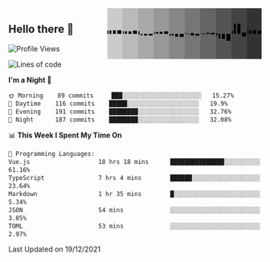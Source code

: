 <img width="307" align="right" src="https://raw.githubusercontent.com/SubZtep/SubZtep/master/assets/eq1.gif"/>

## Hello there 👋

<!--START_SECTION:waka-->
![Profile Views](http://img.shields.io/badge/Profile%20Views-0-blue)

![Lines of code](https://img.shields.io/badge/From%20Hello%20World%20I%27ve%20Written-833%20Thousand%20lines%20of%20code-blue)

**I'm a Night 🦉** 

```text
🌞 Morning    89 commits     ███░░░░░░░░░░░░░░░░░░░░░░   15.27% 
🌆 Daytime    116 commits    █████░░░░░░░░░░░░░░░░░░░░   19.9% 
🌃 Evening    191 commits    ████████░░░░░░░░░░░░░░░░░   32.76% 
🌙 Night      187 commits    ████████░░░░░░░░░░░░░░░░░   32.08%

```


📊 **This Week I Spent My Time On** 

```text
💬 Programming Languages: 
Vue.js                   18 hrs 18 mins      ███████████████░░░░░░░░░░   61.16% 
TypeScript               7 hrs 4 mins        ██████░░░░░░░░░░░░░░░░░░░   23.64% 
Markdown                 1 hr 35 mins        █░░░░░░░░░░░░░░░░░░░░░░░░   5.34% 
JSON                     54 mins             ░░░░░░░░░░░░░░░░░░░░░░░░░   3.05% 
TOML                     53 mins             ░░░░░░░░░░░░░░░░░░░░░░░░░   2.97%

```


 Last Updated on 19/12/2021
<!--END_SECTION:waka-->

